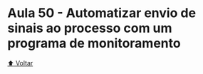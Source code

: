 # Aula 50 - Automatizar envio de sinais ao processo com um programa de monitoramento

[:arrow_up: Voltar](https://github.com/Geofisicando/C-orientado-a-testes#%C3%ADndice)

